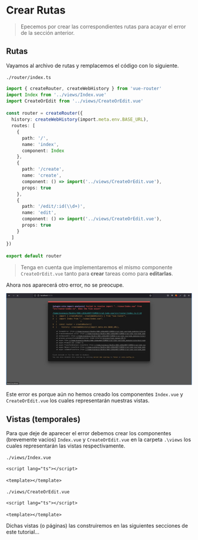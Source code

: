 # Crear Rutas

>Epecemos por crear las correspondientes rutas para acayar el error de la sección anterior.

## Rutas

Vayamos al archivo de rutas y remplacemos el código con lo siguiente.

`./router/index.ts`
```ts
import { createRouter, createWebHistory } from 'vue-router'
import Index from '../views/Index.vue'
import CreateOrEdit from '../views/CreateOrEdit.vue'

const router = createRouter({
  history: createWebHistory(import.meta.env.BASE_URL),
  routes: [
    {
      path: '/',
      name: 'index',
      component: Index
    },
    {
      path: '/create',
      name: 'create',
      component: () => import('../views/CreateOrEdit.vue'),
      props: true
    },
    {
      path: '/edit/:id(\\d+)',      
      name: 'edit',
      component: () => import('../views/CreateOrEdit.vue'),
      props: true
    }
  ]
})

export default router
```

>Tenga en cuenta que implementaremos el mismo componente `CreateOrEdit.vue` tanto para **crear** tareas como para **editarlas**.

Ahora nos aparecerá otro error, no se preocupe.
 
![vue-create-routes](./img/vue-create-routes-1.jpg)

Este error es porque aún no hemos creado los componentes `Index.vue` y `CreateOrEdit.vue` los cuales representarán nuestras vistas.

## Vistas (temporales)

Para que deje de aparecer el error debemos crear los componentes (brevemente vacios) `Index.vue` y `CreateOrEdit.vue` en la carpeta `.\views` los cuales representarán las vistas respectivamente.

`./views/Index.vue`
```vue
<script lang="ts"></script>

<template></template>
```
`./views/CreateOrEdit.vue`
```vue
<script lang="ts"></script>

<template></template>
```

Dichas vistas (o páginas) las construiremos en las siguientes secciones de este tutorial...
